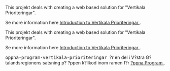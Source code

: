 
<td id="wikicontent" class="psdescription">
  <p>
    This projekt deals with creating a web based solution for "Vertikala Prioriteringar". 
  </p>
  <p>
    Se more information here 
    <a href="https://github.com/Vastra-Gotalandsregionen/oppna-program-vertikala-prioriteringar/wiki/Introduktion_till_Vertikala_Prioriteringar" rel="nofollow">
      Introduction to Vertikala Prioriteringar
    </a>
    . 
  </p>
</td>

<td id="wikicontent" class="psdescription">
  <p>
    This projekt deals with creating a web based solution for "Vertikala Prioriteringar". 
  </p>
  <p>
    Se more information here 
    <a href="https://github.com/Vastra-Gotalandsregionen/oppna-program-vertikala-prioriteringar/wiki/Introduktion_till_Vertikala_Prioriteringar" rel="nofollow">
      Introduction to Vertikala Prioriteringar
    </a>
    . 
  </p>
</td>

  <p>
    <tt>
      oppna-program-vertikala-prioriteringar
    </tt>
     ?r en del i V?stra G?talandsregionens satsning p? ?ppen k?llkod inom ramen f?r 
    <a href="https://github.com/Vastra-Gotalandsregionen//oppna-program">
      ?ppna Program
    </a>
    . 
  </p>